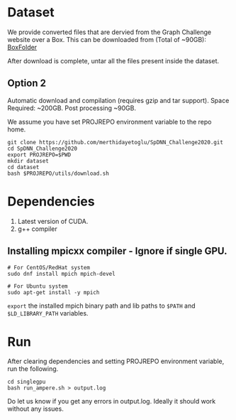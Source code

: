 # Dataset 

We provide converted files that are dervied from the Graph Challenge website over a Box. This can be downloaded from (Total of ~90GB): 
[BoxFolder](https://uofi.box.com/s/gseet60dz0f939r6n69veggn80i9twwh)

After download is complete, untar all the files present inside the dataset. 

## Option 2
Automatic download and compilation (requires gzip and tar support).
Space Required: ~200GB. Post processing ~90GB. 

We assume you have set PROJREPO environment variable to the repo home. 

```
git clone https://github.com/merthidayetoglu/SpDNN_Challenge2020.git
cd SpDNN_Challenge2020
export PROJREPO=$PWD
mkdir dataset
cd dataset
bash $PROJREPO/utils/download.sh
```
# Dependencies

1. Latest version of CUDA. 
2. g++ compiler 

## Installing mpicxx compiler - Ignore if single GPU.
```
# For CentOS/RedHat system
sudo dnf install mpich mpich-devel

# For Ubuntu system
sudo apt-get install -y mpich
```

`export` the installed mpich binary path and lib paths to `$PATH` and `$LD_LIBRARY_PATH` variables. 

# Run 
After clearing dependencies and setting PROJREPO environment variable, run the following. 

```
cd singlegpu 
bash run_ampere.sh > output.log 
```

Do let us know if you get any errors in output.log. Ideally it should work without any issues. 
